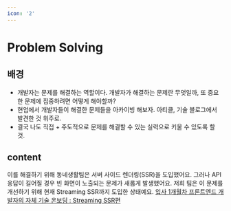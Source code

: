 ```yaml
---
icon: '2'
---
```


# Problem Solving

## 배경

* 개발자는 문제를 해결하는 역할이다. 개발자가 해결하는 문제란 무엇일까, 또 중요한 문제에 집중하려면 어떻게 해야할까?
* 현업에서 개발자들이 해결한 문제들을 아카이빙 해보자. 아티클, 기술 블로그에서 발견한 것 위주로.
* 결국 나도 직접 + 주도적으로 문제를 해결할 수 있는 실력으로 키울 수 있도록 할 것.

## content

이를 해결하기 위해 동네생활팀은 서버 사이드 렌더링(SSR)을 도입했어요. 그러나 API 응답이 길어질 경우 빈 화면이 노출되는 문제가 새롭게 발생했어요. 저희 팀은 이 문제를 개선하기 위해 현재 Streaming SSR까지 도입한 상태예요. [입사 1개월차 프론트엔드 개발자의 자체 기술 온보딩 : Streaming SSR편](https://medium.com/daangn/%EC%9E%85%EC%82%AC-1%EA%B0%9C%EC%9B%94%EC%B0%A8-%ED%94%84%EB%A1%A0%ED%8A%B8%EC%97%94%EB%93%9C-%EA%B0%9C%EB%B0%9C%EC%9E%90%EC%9D%98-%EC%9E%90%EC%B2%B4-%EA%B8%B0%EC%88%A0-%EC%98%A8%EB%B3%B4%EB%94%A9-streaming-ssr%ED%8E%B8-aabaee57f660)
